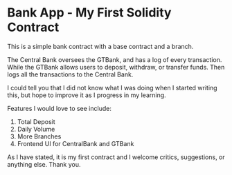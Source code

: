 # Bank App - My First Solidity Contract

This is a simple bank contract with a base contract and a branch. 

The Central Bank oversees the GTBank, and has a log of every transaction. While the GTBank allows users to deposit, withdraw, or transfer funds. Then logs all the transactions to the Central Bank.

I could tell you that I did not know what I was doing when I started writing this, but hope to improve it as I progress in my learning.

Features I would love to see include:

1. Total Deposit
2. Daily Volume
3. More Branches
4. Frontend UI for CentralBank and GTBank

As I have stated, it is my first contract and I welcome critics, suggestions, or anything else. Thank you.
